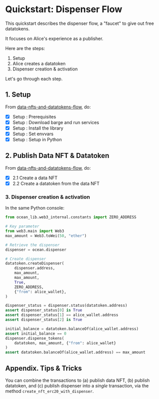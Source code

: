 <!--
Copyright 2022 Ocean Protocol Foundation
SPDX-License-Identifier: Apache-2.0
-->

# Quickstart: Dispenser Flow

This quickstart describes the dispenser flow, a "faucet" to give out free datatokens.

It focuses on Alice's experience as a publisher.

Here are the steps:

1.  Setup
2.  Alice creates a datatoken
3.  Dispenser creation & activation

Let's go through each step.

## 1. Setup

From [data-nfts-and-datatokens-flow](data-nfts-and-datatokens-flow.md), do:
- [x] Setup : Prerequisites
- [x] Setup : Download barge and run services
- [x] Setup : Install the library
- [x] Setup : Set envvars
- [x] Setup : Setup in Python

## 2. Publish Data NFT & Datatoken

From [data-nfts-and-datatokens-flow](data-nfts-and-datatokens-flow.md), do:
- [x] 2.1 Create a data NFT
- [x] 2.2 Create a datatoken from the data NFT

### 3. Dispenser creation & activation

In the same Python console:
```python
from ocean_lib.web3_internal.constants import ZERO_ADDRESS

# Key parameter
from web3.main import Web3
max_amount = Web3.toWei(50, "ether")

# Retrieve the dispenser
dispenser = ocean.dispenser

# Create dispenser
datatoken.createDispenser(
    dispenser.address,
    max_amount,
    max_amount,
    True,
    ZERO_ADDRESS,
    {"from": alice_wallet},
)

dispenser_status = dispenser.status(datatoken.address)
assert dispenser_status[0] is True
assert dispenser_status[1] == alice_wallet.address
assert dispenser_status[2] is True

initial_balance = datatoken.balanceOf(alice_wallet.address)
assert initial_balance == 0
dispenser.dispense_tokens(
    datatoken, max_amount, {"from": alice_wallet}
)
assert datatoken.balanceOf(alice_wallet.address) == max_amount
```


## Appendix. Tips & Tricks

You can combine the transactions to (a) publish data NFT, (b) publish datatoken, and (c) publish dispenser into a _single_ transaction, via the method `create_nft_erc20_with_dispenser`.


